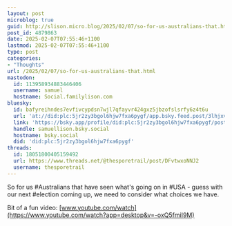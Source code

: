 ```yaml
---
layout: post
microblog: true
guid: http://slison.micro.blog/2025/02/07/so-for-us-australians-that.html
post_id: 4879863
date: 2025-02-07T07:55:46+1100
lastmod: 2025-02-07T07:55:46+1100
type: post
categories:
- "Thoughts"
url: /2025/02/07/so-for-us-australians-that.html
mastodon:
  id: 113958934883446406
  username: samuel
  hostname: Social.familylison.com
bluesky:
  id: bafyreihndes7evfivcypdsn7wjl7qfayvr424gxz5jbzofslsrfy6z4t6u
  url: 'at://did:plc:5jr2zy3bgol6hjw7fxa6pygf/app.bsky.feed.post/3lhjxvsncid2w'
  link: 'https://bsky.app/profile/did:plc:5jr2zy3bgol6hjw7fxa6pygf/post/3lhjxvsncid2w'
  handle: samuellison.bsky.social
  hostname: bsky.social
  did: 'did:plc:5jr2zy3bgol6hjw7fxa6pygf'
threads:
  id: 18051800405159492
  url: https://www.threads.net/@thesporetrail/post/DFvtwxoNNJ2
  username: thesporetrail
---
```

So for us #Australians that have seen what's going on in #USA - guess with our next #election coming up, we need to consider what choices we have.

Bit of a fun video:
[www.youtube.com/watch](https://www.youtube.com/watch?app=desktop&v=-oxQ5fmiI9M)
